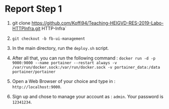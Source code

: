 # Report Step 1

1. git clone https://github.com/Koffi94/Teaching-HEIGVD-RES-2019-Labo-HTTPInfra.git HTTP-Infra`

2. `git checkout -b fb-ui-management`

3. In the main directory, run the `deploy.sh` script.

4. After all that, you can run the following command : 
`docker run -d -p 9000:9000 --name portainer --restart always -v /var/run/docker.sock:/var/run/docker.sock -v portainer_data:/data portainer/portainer`

5. Open a Web Browser of your choice and type in : `http://localhost:9000`.

6. Sign up and chose to manage your account as : `admin`.
Your password is `12341234`.

